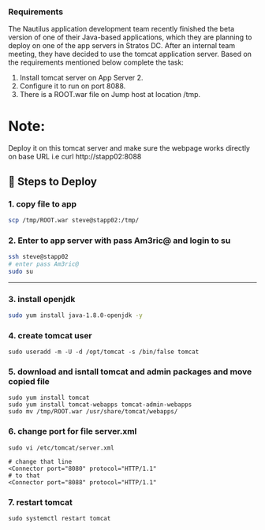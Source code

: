 ### Requirements

The Nautilus application development team recently finished the beta version of one of their Java-based applications, which they are planning to deploy on one of the app servers in Stratos DC. After an internal team meeting, they have decided to use the tomcat application server. Based on the requirements mentioned below complete the task:

1. Install tomcat server on App Server 2.
2. Configure it to run on port 8088.
3. There is a ROOT.war file on Jump host at location /tmp.

# Note:
Deploy it on this tomcat server and make sure the webpage works directly on base URL i.e curl http://stapp02:8088


## 🚀 Steps to Deploy

### 1. copy file to app
```bash
scp /tmp/ROOT.war steve@stapp02:/tmp/
```

### 2. Enter to app server with pass Am3ric@ and login to su
```bash
ssh steve@stapp02 
# enter pass Am3ric@
sudo su
```
---

### 3. install openjdk
```bash
sudo yum install java-1.8.0-openjdk -y
```

### 4. create tomcat user
```shell
sudo useradd -m -U -d /opt/tomcat -s /bin/false tomcat
```

### 5. download and isntall tomcat and admin packages and move copied file
```shell
sudo yum install tomcat
sudo yum install tomcat-webapps tomcat-admin-webapps
sudo mv /tmp/ROOT.war /usr/share/tomcat/webapps/
```

### 6. change port for file server.xml
```shell
sudo vi /etc/tomcat/server.xml

# change that line
<Connector port="8080" protocol="HTTP/1.1"
# to that
<Connector port="8088" protocol="HTTP/1.1"
```

### 7. restart tomcat
```shell
sudo systemctl restart tomcat

```